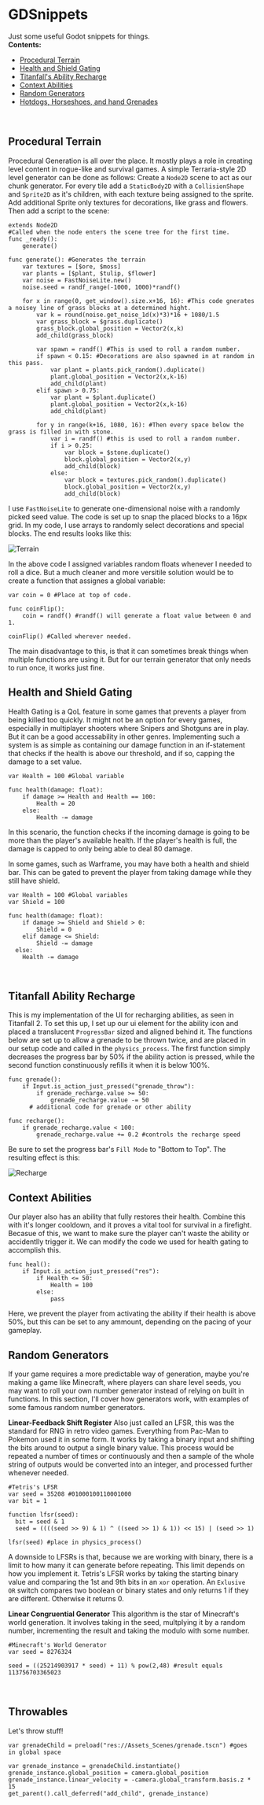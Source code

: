 # GDSnippets
Just some useful Godot snippets for things.
<br>
**Contents:**
- [Procedural Terrain](#Procedural-Terrain)
- [Health and Shield Gating](#Health-and-Shield-Gating)
- [Titanfall's Ability Recharge](#Titanfall-Ability-Recharge)
- [Context Abilities](#Context-Abilities)
- [Random Generators](#Random-Generators)
- [Hotdogs, Horseshoes, and hand Grenades](#Throwables)

<br>

## Procedural Terrain
Procedural Generation is all over the place. It mostly plays a role in creating level content in rogue-like and survival games. A simple Terraria-style 2D level generator can be done as follows: Create a ```Node2D``` scene to act as our chunk generator. For every tile add a ```StaticBody2D``` with a ```CollisionShape``` and ```Sprite2D``` as it's children, with each texture being assigned to the sprite. Add additional Sprite only textures for decorations, like grass and flowers. Then add a script to the scene:
<br>
```gdscript
extends Node2D
#Called when the node enters the scene tree for the first time.
func _ready():
	generate()

func generate(): #Generates the terrain
	var textures = [$ore, $moss]
	var plants = [$plant, $tulip, $flower]
	var noise = FastNoiseLite.new()
	noise.seed = randf_range(-1000, 1000)*randf()

	for x in range(0, get_window().size.x+16, 16): #This code gnerates a noisey line of grass blocks at a determined hight.
		var k = round(noise.get_noise_1d(x)*3)*16 + 1080/1.5
		var grass_block = $grass.duplicate()
		grass_block.global_position = Vector2(x,k)
		add_child(grass_block)

		var spawn = randf() #This is used to roll a random number.
		if spawn < 0.15: #Decorations are also spawned in at random in this pass.
			var plant = plants.pick_random().duplicate()
			plant.global_position = Vector2(x,k-16)
			add_child(plant)
		elif spawn > 0.75:
			var plant = $plant.duplicate()
			plant.global_position = Vector2(x,k-16)
			add_child(plant)

		for y in range(k+16, 1080, 16): #Then every space below the grass is filled in with stone.
			var i = randf() #this is used to roll a random number.
			if i > 0.25:
				var block = $stone.duplicate()
				block.global_position = Vector2(x,y)
				add_child(block)
			else:
				var block = textures.pick_random().duplicate()
				block.global_position = Vector2(x,y)
				add_child(block)
```
I use ```FastNoiseLite``` to generate one-dimensional noise with a randomly picked seed value. The code is set up to snap the placed blocks to a 16px grid. In my code, I use arrays to randomly select decorations and special blocks. The end results looks like this:
<br>

![Terrain](images/terrian.gif)

In the above code I assigned variables random floats whenever I needed to roll a dice. But a much cleaner and more versitile solution would be to create a function that assignes a global variable:
<br>
```gdscript
var coin = 0 #Place at top of code.

func coinFlip():
	coin = randf() #randf() will generate a float value between 0 and 1.

coinFlip() #Called wherever needed.
```

The main disadvantage to this, is that it can sometimes break things when multiple functions are using it. But for our terrain generator that only needs to run once, it works just fine.
<br>

## Health and Shield Gating
Health Gating is a QoL feature in some games that prevents a player from being killed too quickly. It might not be an option for every games, especially in multiplayer shooters where Snipers and Shotguns are in play. But it can be a good accessability in other genres. Implementing such a system is as simple as containing our damage function in an if-statement that checks if the health is above our threshold, and if so, capping the damage to a set value.
<br>

```gdscript
var Health = 100 #Global variable

func health(damage: float):
	if damage >= Health and Health == 100:
		Health = 20
	else:
		Health -= damage
```
In this scenario, the function checks if the incoming damage is going to be more than the player's available health. If the player's health is full, the damage is capped to only being able to deal 80 damage.

In some games, such as Warframe, you may have both a health and shield bar. This can be gated to prevent the player from taking damage while they still have shield.
<br>

```gdscript
var Health = 100 #Global variables
var Shield = 100

func health(damage: float):
	if damage >= Shield and Shield > 0:
		Shield = 0
	elif damage <= Shield:
		Shield -= damage
  else:
    Health -= damage
```
<br>

## Titanfall Ability Recharge
This is my implementation of the UI for recharging abilities, as seen in Titanfall 2. To set this up, I set up our ui element for the ability icon and placed a translucent ```ProgressBar``` sized and aligned behind it. The functions below are set up to allow a grenade to be thrown twice, and are placed in our setup code and called in the ```physics_process```. The first function simply decreases the progress bar by 50% if the ability action is pressed, while the second function constinuously refills it when it is below 100%.
<br>

```gdscript
func grenade():
	if Input.is_action_just_pressed("grenade_throw"):
		if grenade_recharge.value >= 50:
			grenade_recharge.value -= 50
      # additional code for grenade or other ability

func recharge():
	if grenade_recharge.value < 100:
		grenade_recharge.value += 0.2 #controls the recharge speed
```
Be sure to set the progress bar's ```Fill Mode``` to "Bottom to Top". The resulting effect is this:
<br>

![Recharge](images/recharge.gif)
<br>

## Context Abilities
Our player also has an ability that fully restores their health. Combine this with it's longer cooldown, and it proves a vital tool for survival in a firefight. Becasue of this, we want to make sure the player can't waste the ability or accidentlly trigger it. We can modify the code we used for health gating to accomplish this.
<br>

```gdscript
func heal():
	if Input.is_action_just_pressed("res"):
		if Health <= 50:
			Health = 100
		else:
			pass
```
Here, we prevent the player from activating the ability if their health is above 50%, but this can be set to any ammount, depending on the pacing of your gameplay.
<br>

## Random Generators
If your game requires a more predictable way of generation, maybe you're making a game like Minecraft, where players can share level seeds, you may want to roll your own number generator instead of relying on built in functions. In this section, I'll cover how generators work, with examples of some famous random number generators.
<br>

**Linear-Feedback Shift Register**
Also just called an LFSR, this was the standard for RNG in retro video games. Everything from Pac-Man to Pokemon used it in some form. It works by taking a binary input and shifting the bits around to output a single binary value. This process would be repeated a number of times or continuously and then a sample of the whole string of outputs would be converted into an integer, and processed further whenever needed.
<br>

```gdscript
#Tetris's LFSR
var seed = 35208 #01000100110001000
var bit = 1

function lfsr(seed):
  bit = seed & 1
  seed = ((((seed >> 9) & 1) ^ ((seed >> 1) & 1)) << 15) | (seed >> 1)

lfsr(seed) #place in physics_process()
```
A downside to LFSRs is that, because we are working with binary, there is a limit to how many it can generate before repeating. This limit depends on how you implement it. Tetris's LFSR works by taking the starting binary value and comparing the 1st and 9th bits in an ```xor``` operation. An ```Exlusive OR``` switch compares two boolean or binary states and only returns 1 if they are different. Otherwise it returns 0.
<br>

**Linear Congruential Generator**
This algorithm is the star of Minecraft's world generation. It involves taking in the seed, multplying it by a random number, incrementing the result and taking the modulo with some number.
<br>

```gdscript
#Minecraft's World Generator
var seed = 8276324

seed = ((25214903917 * seed) + 11) % pow(2,48) #result equals 113756703365023
```
<br>

## Throwables
Let's throw stuff!

```gdscript
var grenadeChild = preload("res://Assets_Scenes/grenade.tscn") #goes in global space

var grenade_instance = grenadeChild.instantiate()
grenade_instance.global_position = camera.global_position
grenade_instance.linear_velocity = -camera.global_transform.basis.z * 15
get_parent().call_deferred("add_child", grenade_instance)
```